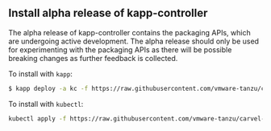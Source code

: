 ## Install alpha release of kapp-controller

The alpha release of kapp-controller contains the packaging APIs, which are undergoing active development. The alpha release should only 
be used for experimenting with the packaging APIs as there will be possible breaking changes as further feedback is collected.

To install with `kapp`:

```bash
$ kapp deploy -a kc -f https://raw.githubusercontent.com/vmware-tanzu/carvel-kapp-controller/dev-packaging/alpha-releases/v0.17.0-alpha.2.yml
```

To install with `kubectl`:

```bash
kubectl apply -f https://raw.githubusercontent.com/vmware-tanzu/carvel-kapp-controller/dev-packaging/alpha-releases/v0.17.0-alpha.2.yml
```

